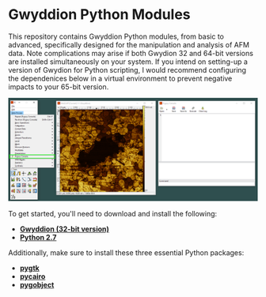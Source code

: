 # Gwyddion Python Modules

This repository contains Gwyddion Python modules, from basic to advanced, specifically designed for the manipulation and analysis of AFM data. Note complications may arise if both Gwydion 32 and 64-bit versions are installed simultaneously on your system. If you intend on setting-up a version of Gwydion for Python scripting, I would recommend configuring the dependenices below in a virtual environment to prevent negative impacts to your 65-bit version.

![Console Image](console.png)

To get started, you'll need to download and install the following:

- **[Gwyddion (32-bit version)](https://sourceforge.net/projects/gwyddion/files/pygtk-win32/)**
- **[Python 2.7](https://sourceforge.net/projects/gwyddion/files/pygtk-win32/)**

Additionally, make sure to install these three essential Python packages:

- **[pygtk](https://sourceforge.net/projects/gwyddion/files/pygtk-win32/)**
- **[pycairo](https://sourceforge.net/projects/gwyddion/files/pygtk-win32/)**
- **[pygobject](https://sourceforge.net/projects/gwyddion/files/pygtk-win32/)**
